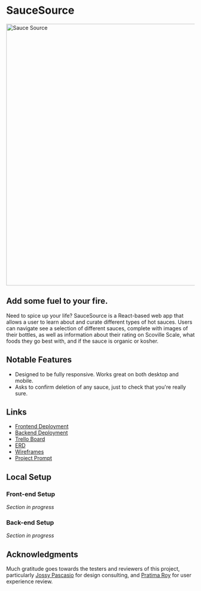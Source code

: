 # SauceSource

<img width="700" alt="Sauce Source" src="https://user-images.githubusercontent.com/794551/186691778-5b3bb14b-3091-4465-934f-df2ff3cb38fb.png">

## Add some fuel to your fire.

Need to spice up your life? SauceSource is a React-based web app that allows a user to learn about and curate different types of hot sauces. Users can navigate see a selection of different sauces, complete with images of their bottles, as well as information about their rating on Scoville Scale, what foods they go best with, and if the sauce is organic or kosher.

## Notable Features

- Designed to be fully responsive. Works great on both desktop and mobile.
- Asks to confirm deletion of any sauce, just to check that you're really sure.

## Links

- [Frontend Deployment](https://saucesource.netlify.app/)
- [Backend Deployment](https://saucesource-backend.herokuapp.com/)
- [Trello Board](https://trello.com/b/75UsM2Ye/saucesource)
- [ERD](https://miro.com/app/board/uXjVPdYXzrM=/?share_link_id=26192569397)
- [Wireframes](https://wireframe.cc/DEJeRW)
- [Project Prompt](https://github.com/joinpursuit/8-3-full-stack-portfolio)

## Local Setup

### Front-end Setup

_Section in progress_

### Back-end Setup

_Section in progress_

## Acknowledgments

Much gratitude goes towards the testers and reviewers of this project, particularly [Jossy Pascasio](https://github.com/named-josie) for design consulting, and [Pratima Roy](https://github.com/PratimaRoy) for user experience review.
